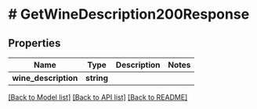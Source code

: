 # # GetWineDescription200Response

## Properties

Name | Type | Description | Notes
------------ | ------------- | ------------- | -------------
**wine_description** | **string** |  |

[[Back to Model list]](../../README.md#models) [[Back to API list]](../../README.md#endpoints) [[Back to README]](../../README.md)
